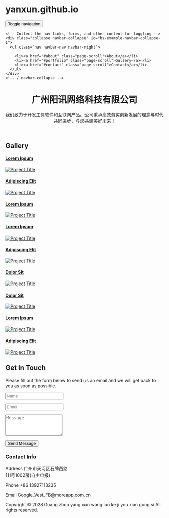 # yanxun.github.io
<!DOCTYPE html>
<html lang="en">
<head>
<meta charset="utf-8">
<meta name="viewport" content="width=device-width, initial-scale=1">
<title>Home</title>
<meta name="description" content="">
<meta name="author" content="">

<!-- Favicons
    ================================================== -->
<link rel="shortcut icon" href="img/favicon.ico" type="image/x-icon">
<link rel="apple-touch-icon" href="img/apple-touch-icon.png">
<link rel="apple-touch-icon" sizes="72x72" href="img/apple-touch-icon-72x72.png">
<link rel="apple-touch-icon" sizes="114x114" href="img/apple-touch-icon-114x114.png">

<!-- Bootstrap -->
<link rel="stylesheet" type="text/css"  href="css/bootstrap.css">
<link rel="stylesheet" type="text/css" href="fonts/font-awesome/css/font-awesome.css">

<!-- Stylesheet
    ================================================== -->
<link rel="stylesheet" type="text/css" href="css/style.css">
<link rel="stylesheet" type="text/css" href="css/nivo-lightbox/nivo-lightbox.css">
<link rel="stylesheet" type="text/css" href="css/nivo-lightbox/default.css">
<link href="https://fonts.googleapis.com/css?family=Open+Sans:300,400,600,700" rel="stylesheet">
<link href="https://fonts.googleapis.com/css?family=Lato:400,700" rel="stylesheet">
<link href="https://fonts.googleapis.com/css?family=Raleway:300,400,500,600,700,800,900" rel="stylesheet">

<!-- HTML5 shim and Respond.js for IE8 support of HTML5 elements and media queries -->
<!-- WARNING: Respond.js doesn't work if you view the page via file:// -->
<!--[if lt IE 9]>
      <script src="https://oss.maxcdn.com/html5shiv/3.7.2/html5shiv.min.js"></script>
      <script src="https://oss.maxcdn.com/respond/1.4.2/respond.min.js"></script>
    <![endif]-->
</head>
<body id="page-top" data-spy="scroll" data-target=".navbar-fixed-top">
<!-- Navigation
    ==========================================-->
<nav id="menu" class="navbar navbar-default navbar-fixed-top">
  <div class="container"> 
    <!-- Brand and toggle get grouped for better mobile display -->
    <div class="navbar-header">
      <button type="button" class="navbar-toggle collapsed" data-toggle="collapse" data-target="#bs-example-navbar-collapse-1"> <span class="sr-only">Toggle navigation</span> <span class="icon-bar"></span> <span class="icon-bar"></span> <span class="icon-bar"></span> </button>

    
    <!-- Collect the nav links, forms, and other content for toggling -->
    <div class="collapse navbar-collapse" id="bs-example-navbar-collapse-1">
      <ul class="nav navbar-nav navbar-right">

        <li><a href="#about" class="page-scroll">About</a></li>
        <li><a href="#portfolio" class="page-scroll">Gallery</a></li>
        <li><a href="#contact" class="page-scroll">Contact</a></li>
      </ul>
    </div>
    <!-- /.navbar-collapse --> 
  </div>
</nav>
<!-- Header -->
<header id="header">
  <div class="intro">
    <div class="overlay">
      <div class="container">
        <div class="row">
          <div class="col-md-8 col-md-offset-2 intro-text">
            <h1>广州阳讯网络科技有限公司<span></span></h1>
            <p>我们致力于开发工具软件和互联网产品。公司秉承高效务实创新发展的理念与时代共同进步，与您共建美好未来！</p>
             </div>
        </div>
      </div>
    </div>
  </div>
</header>
<!-- Features Section -->
  
<!-- About Section -->

<!-- Services Section -->

<!-- Gallery Section -->
<div id="portfolio" class="text-center">
  <div class="container">
    <div class="section-title">
      <h2>Gallery</h2>
    </div>
    <div class="row">
      <div class="portfolio-items">
        <div class="col-sm-6 col-md-4 col-lg-4">
          <div class="portfolio-item">
            <div class="hover-bg"> <a href="img/portfolio/01-large.jpg" title="Project Title" data-lightbox-gallery="gallery1">
              <div class="hover-text">
                <h4>Lorem Ipsum</h4>
              </div>
              <img src="img/portfolio/01-small.jpg" class="img-responsive" alt="Project Title"> </a> </div>
          </div>
        </div>
        <div class="col-sm-6 col-md-4 col-lg-4">
          <div class="portfolio-item">
            <div class="hover-bg"> <a href="img/portfolio/02-large.jpg" title="Project Title" data-lightbox-gallery="gallery1">
              <div class="hover-text">
                <h4>Adipiscing Elit</h4>
              </div>
              <img src="img/portfolio/02-small.jpg" class="img-responsive" alt="Project Title"> </a> </div>
          </div>
        </div>
        <div class="col-sm-6 col-md-4 col-lg-4">
          <div class="portfolio-item">
            <div class="hover-bg"> <a href="img/portfolio/03-large.jpg" title="Project Title" data-lightbox-gallery="gallery1">
              <div class="hover-text">
                <h4>Lorem Ipsum</h4>
              </div>
              <img src="img/portfolio/03-small.jpg" class="img-responsive" alt="Project Title"> </a> </div>
          </div>
        </div>
        <div class="col-sm-6 col-md-4 col-lg-4">
          <div class="portfolio-item">
            <div class="hover-bg"> <a href="img/portfolio/04-large.jpg" title="Project Title" data-lightbox-gallery="gallery1">
              <div class="hover-text">
                <h4>Lorem Ipsum</h4>
              </div>
              <img src="img/portfolio/04-small.jpg" class="img-responsive" alt="Project Title"> </a> </div>
          </div>
        </div>
        <div class="col-sm-6 col-md-4 col-lg-4">
          <div class="portfolio-item">
            <div class="hover-bg"> <a href="img/portfolio/05-large.jpg" title="Project Title" data-lightbox-gallery="gallery1">
              <div class="hover-text">
                <h4>Adipiscing Elit</h4>
              </div>
              <img src="img/portfolio/05-small.jpg" class="img-responsive" alt="Project Title"> </a> </div>
          </div>
        </div>
        <div class="col-sm-6 col-md-4 col-lg-4">
          <div class="portfolio-item">
            <div class="hover-bg"> <a href="img/portfolio/06-large.jpg" title="Project Title" data-lightbox-gallery="gallery1">
              <div class="hover-text">
                <h4>Dolor Sit</h4>
              </div>
              <img src="img/portfolio/06-small.jpg" class="img-responsive" alt="Project Title"> </a> </div>
          </div>
        </div>
        <div class="col-sm-6 col-md-4 col-lg-4">
          <div class="portfolio-item">
            <div class="hover-bg"> <a href="img/portfolio/07-large.jpg" title="Project Title" data-lightbox-gallery="gallery1">
              <div class="hover-text">
                <h4>Dolor Sit</h4>
              </div>
              <img src="img/portfolio/07-small.jpg" class="img-responsive" alt="Project Title"> </a> </div>
          </div>
        </div>
        <div class="col-sm-6 col-md-4 col-lg-4">
          <div class="portfolio-item">
            <div class="hover-bg"> <a href="img/portfolio/08-large.jpg" title="Project Title" data-lightbox-gallery="gallery1">
              <div class="hover-text">
                <h4>Lorem Ipsum</h4>
              </div>
              <img src="img/portfolio/08-small.jpg" class="img-responsive" alt="Project Title"> </a> </div>
          </div>
        </div>
        <div class="col-sm-6 col-md-4 col-lg-4">
          <div class="portfolio-item">
            <div class="hover-bg"> <a href="img/portfolio/09-large.jpg" title="Project Title" data-lightbox-gallery="gallery1">
              <div class="hover-text">
                <h4>Adipiscing Elit</h4>
              </div>
              <img src="img/portfolio/09-small.jpg" class="img-responsive" alt="Project Title"> </a> </div>
          </div>
        </div>
      </div>
    </div>
  </div>
</div>
<!-- Testimonials Section -->

<!-- Contact Section -->
<div id="contact">
  <div class="container">
    <div class="col-md-8">
      <div class="row">
        <div class="section-title">
          <h2>Get In Touch</h2>
          <p>Please fill out the form below to send us an email and we will get back to you as soon as possible.</p>
        </div>
        <form name="sentMessage" id="contactForm" novalidate>
          <div class="row">
            <div class="col-md-6">
              <div class="form-group">
                <input type="text" id="name" class="form-control" placeholder="Name" required="required">
                <p class="help-block text-danger"></p>
              </div>
            </div>
            <div class="col-md-6">
              <div class="form-group">
                <input type="email" id="email" class="form-control" placeholder="Email" required="required">
                <p class="help-block text-danger"></p>
              </div>
            </div>
          </div>
          <div class="form-group">
            <textarea name="message" id="message" class="form-control" rows="4" placeholder="Message" required></textarea>
            <p class="help-block text-danger"></p>
          </div>
          <div id="success"></div>
          <button type="submit" class="btn btn-custom btn-lg">Send Message</button>
        </form>
      </div>
    </div>
    <div class="col-md-3 col-md-offset-1 contact-info">
      <div class="contact-item">
        <h3>Contact Info</h3>
        <p><span><i class="fa fa-map-marker"></i> Address</span>
广州市天河区石牌西路<br>
          111号1002房(自主申报)</p>
      </div>
      <div class="contact-item">
        <p><span><i class="fa fa-phone"></i> Phone</span> 
+86 13927113235</p>
      </div>
      <div class="contact-item">
        <p><span><i class="fa fa-envelope-o"></i> Email</span> Google_Vest_FB@moreapp.com.cn</p>
      </div>
    </div>
    <div class="col-md-12">
      <div class="row">
        <div class="social">
        </div>
      </div>
    </div>
  </div>
</div>
<!-- Footer Section -->
<div id="footer">
  <div class="container text-center">
    <p>Copyright &copy; 2028.Guang zhou yang xun wang luo ke ji you xian gong si All rights reserved.</p>
  </div>
</div>
<script type="text/javascript" src="js/jquery.1.11.1.js"></script> 
<script type="text/javascript" src="js/bootstrap.js"></script> 
<script type="text/javascript" src="js/SmoothScroll.js"></script> 
<script type="text/javascript" src="js/nivo-lightbox.js"></script> 
<script type="text/javascript" src="js/jqBootstrapValidation.js"></script> 
<script type="text/javascript" src="js/contact_me.js"></script> 
<script type="text/javascript" src="js/main.js"></script>
</body>
</html>
